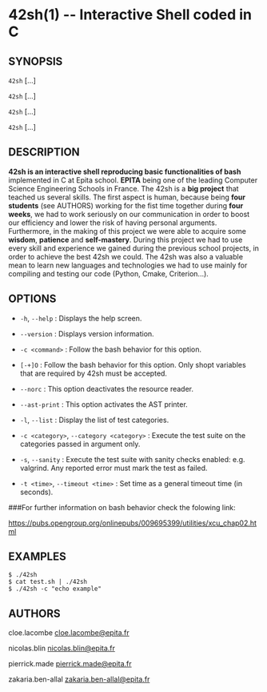 42sh(1) -- Interactive Shell coded in C
=======================================

## SYNOPSIS

`42sh` [<optional>...] <flags>

`42sh` [<optional>...] <flags>

`42sh` [<optional>...] <flags>

`42sh` [<optional>...] <flags>

## DESCRIPTION

**42sh is an interactive shell reproducing basic functionalities of bash**
implemented in C at Epita school.
**EPITA** being one of the leading Computer Science Engineering Schools in France.
The 42sh is a **big project** that teached us several skills.
The first aspect is human, because being **four students** (see AUTHORS) working
for the fist time together during **four weeks**, we had to work seriously on our
communication in order to boost our efficiency and lower the risk of having
personal arguments. Furthermore, in the making of this project we were able to
acquire some **wisdom**, **patience** and **self-mastery**.
During this project we had to use every skill and experience we gained during the
previous school projects, in order to achieve the best 42sh we could.
The 42sh was also a valuable mean to learn new languages and technologies we
had to use mainly for compiling and testing our code (Python, Cmake, Criterion...).

## OPTIONS

 * `-h`, `--help` :
    Displays the help screen.

 * `--version` :
    Displays version information.

 * `-c <command>` :
    Follow the bash behavior for this option.

 * `[-+]O` :
    Follow the bash behavior for this option.
    Only shopt variables that are required by 42sh must be accepted.

* `--norc` :
    This option deactivates the resource reader.

* `--ast-print` :
    This option activates the AST printer.

* `-l`, `--list` :
    Display the list of test categories.

* `-c <category>`, `--category <category>` :
    Execute the test suite on the categories passed in argument only.

* `-s`, `--sanity` :
    Execute the test suite with sanity checks enabled: e.g. valgrind.
    Any reported error must mark the test as failed.

* `-t <time>`, `--timeout <time>` :
    Set time as a general timeout time (in seconds).

###For further information on bash behavior check the folowing link:

<https://pubs.opengroup.org/onlinepubs/009695399/utilities/xcu_chap02.html>

## EXAMPLES

    $ ./42sh
    $ cat test.sh | ./42sh
    $ ./42sh -c "echo example"

## AUTHORS

cloe.lacombe <cloe.lacombe@epita.fr>

nicolas.blin <nicolas.blin@epita.fr>

pierrick.made <pierrick.made@epita.fr>

zakaria.ben-allal <zakaria.ben-allal@epita.fr>
